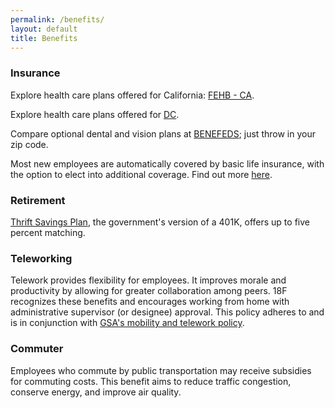 ```yaml
---
permalink: /benefits/
layout: default
title: Benefits
---
```


### Insurance

Explore health care plans offered for California: [FEHB - CA](https://www.opm.gov/healthcare-insurance/healthcare/plan-information/plan-codes/2014/states/ca.asp#state).

Explore health care plans offered for [DC](http://www.opm.gov/healthcare-insurance/healthcare/plan-information/plan-codes/2014/states/dc.asp).

Compare optional dental and vision plans at [BENEFEDS](https://www.benefeds.com); just throw in your zip code.

Most new employees are automatically covered by basic life insurance, with the option to elect into additional coverage. Find out more [here](http://www.opm.gov/healthcare-insurance/life-insurance/).

### Retirement

[Thrift Savings Plan](https://www.tsp.gov/), the government's version of a 401K, offers up to five percent matching.

### Teleworking

Telework provides flexibility for employees. It improves morale and productivity by allowing for greater collaboration among peers. 18F recognizes these benefits and encourages working from home with administrative supervisor (or designee) approval. This policy adheres to and is in conjunction with [GSA's mobility and telework policy](http://www.gsa.gov/graphics/staffoffices/GSAteleworkpolicy.pdf).

### Commuter

Employees who commute by public transportation may receive subsidies for commuting costs. This benefit aims to reduce traffic congestion, conserve energy, and improve air quality. 



